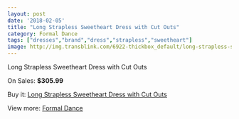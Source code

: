 ```yaml
---
layout: post
date: '2018-02-05'
title: "Long Strapless Sweetheart Dress with Cut Outs"
category: Formal Dance
tags: ["dresses","brand","dress","strapless","sweetheart"]
image: http://img.transblink.com/6922-thickbox_default/long-strapless-sweetheart-dress-with-cut-outs.jpg
---
```

Long Strapless Sweetheart Dress with Cut Outs

On Sales: **$305.99**
<a href="https://www.transblink.com/en/formal-dance/2245-long-strapless-sweetheart-dress-with-cut-outs.html"><amp-img layout="responsive" width="600" height="600" src="//img.transblink.com/6922-thickbox_default/long-strapless-sweetheart-dress-with-cut-outs.jpg" alt="Long Strapless Sweetheart Dress with Cut Outs 0" /></a>
<a href="https://www.transblink.com/en/formal-dance/2245-long-strapless-sweetheart-dress-with-cut-outs.html"><amp-img layout="responsive" width="600" height="600" src="//img.transblink.com/6924-thickbox_default/long-strapless-sweetheart-dress-with-cut-outs.jpg" alt="Long Strapless Sweetheart Dress with Cut Outs 1" /></a>
<a href="https://www.transblink.com/en/formal-dance/2245-long-strapless-sweetheart-dress-with-cut-outs.html"><amp-img layout="responsive" width="600" height="600" src="//img.transblink.com/6923-thickbox_default/long-strapless-sweetheart-dress-with-cut-outs.jpg" alt="Long Strapless Sweetheart Dress with Cut Outs 2" /></a>

Buy it: [Long Strapless Sweetheart Dress with Cut Outs](https://www.transblink.com/en/formal-dance/2245-long-strapless-sweetheart-dress-with-cut-outs.html "Long Strapless Sweetheart Dress with Cut Outs")

View more: [Formal Dance](https://www.transblink.com/en/6-formal-dance "Formal Dance")